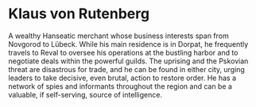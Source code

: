 # Klaus von Rutenberg

A wealthy Hanseatic merchant whose business interests span from Novgorod to Lübeck. While his main residence is in Dorpat, he frequently travels to Reval to oversee his operations at the bustling harbor and to negotiate deals within the powerful guilds. The uprising and the Pskovian threat are disastrous for trade, and he can be found in either city, urging leaders to take decisive, even brutal, action to restore order. He has a network of spies and informants throughout the region and can be a valuable, if self-serving, source of intelligence.
